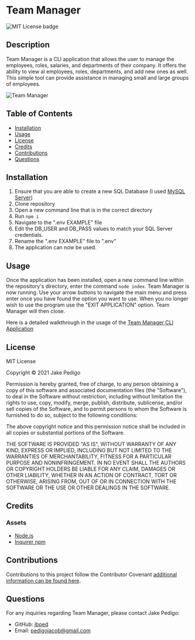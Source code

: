 # Team Manager
![MIT License badge](https://img.shields.io/badge/license-MIT_License-green)
## Description
Team Manager is a CLI application that allows the user to manage the employees, roles, salaries, and departments of their company. It offers the ability to view al employees, roles, departments, and add new ones as well. This simple tool can provide assistance in managing small and large groups of employees.

![Team Manager](https://user-images.githubusercontent.com/76881086/126098667-88518c88-df2c-4578-bd44-2e6952637d05.png)

## Table of Contents
* [Installation](#installation)
* [Usage](#usage)
* [License](#license)
* [Credits](#credits)
* [Contributions](#contributions)
* [Questions](#questions)

## Installation
1. Ensure that you are able to create a new SQL Database (I used [MySQL Server](https://dev.mysql.com/downloads/mysql/)) 
2. Clone repository 
3. Open a new command line that is in the correct directory 
4. Run `npm i `
5. Navigate to the ".env EXAMPLE" file 
6. Edit the DB_USER and DB_PASS values to match your SQL Server credentials. 
7. Rename the ".env EXAMPLE" file to ".env"
8. The application can now be used.

## Usage
Once the application has been installed, open a new command line within the repository's directory, enter the command `node index`. Team Manager is now running. Use your arrow buttons to navigate the main menu and press enter once you have found the option you want to use. When you no longer wish to use the program use the "EXIT APPLICATION" option. Team Manager will then close.

Here is a detailed walkthrough in the usage of the [Team Manager CLI Application](https://drive.google.com/file/d/1wm7T9etob-5uMUvtzDI2wgjU7kpxD_Uf/view)

## License

MIT License

Copyright &copy; 2021 Jake Pedigo

Permission is hereby granted, free of charge, to any person obtaining a copy of this software and associated documentation files (the "Software"), to deal in the Software without restriction, including without limitation the rights to use, copy, modify, merge, publish, distribute, sublicense, and/or sell copies of the Software, and to permit persons to whom the Software is furnished to do so, subject to the following conditions:

The above copyright notice and this permission notice shall be included in all copies or substantial portions of the Software.

THE SOFTWARE IS PROVIDED "AS IS", WITHOUT WARRANTY OF ANY KIND, EXPRESS OR IMPLIED, INCLUDING BUT NOT LIMITED TO THE WARRANTIES OF MERCHANTABILITY, FITNESS FOR A PARTICULAR PURPOSE AND NONINFRINGEMENT. IN NO EVENT SHALL THE AUTHORS OR COPYRIGHT HOLDERS BE LIABLE FOR ANY CLAIM, DAMAGES OR OTHER LIABILITY, WHETHER IN AN ACTION OF CONTRACT, TORT OR OTHERWISE, ARISING FROM, OUT OF OR IN CONNECTION WITH THE SOFTWARE OR THE USE OR OTHER DEALINGS IN THE SOFTWARE.

## Credits
### Assets
* [Node.js](https://nodejs.org/en/)
* [Inquirer npm](https://www.npmjs.com/package/inquirer)

## Contributions
Contributions to this project follow the Contributor Covenant [additional information can be found here](https://www.contributor-covenant.org/version/2/0/code_of_conduct/).

## Questions
For any inquiries regarding Team Manager, please contact Jake Pedigo:
* GitHub: [jbped](https://github.com/jbped)
* Email: <pedigojacob@gmail.com>
